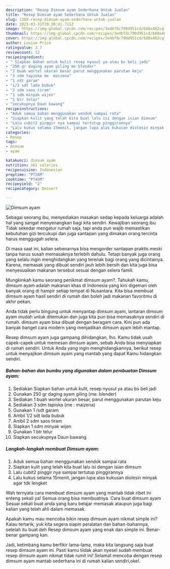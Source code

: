 ```yaml
---
description: "Resep Dimsum ayam Sederhana Untuk Jualan"
title: "Resep Dimsum ayam Sederhana Untuk Jualan"
slug: 1388-resep-dimsum-ayam-sederhana-untuk-jualan
date: 2021-03-31T19:30:41.711Z
image: https://img-global.cpcdn.com/recipes/3e4bf8c790d951cd/680x482cq70/dimsum-ayam-foto-resep-utama.jpg
thumbnail: https://img-global.cpcdn.com/recipes/3e4bf8c790d951cd/680x482cq70/dimsum-ayam-foto-resep-utama.jpg
cover: https://img-global.cpcdn.com/recipes/3e4bf8c790d951cd/680x482cq70/dimsum-ayam-foto-resep-utama.jpg
author: Louise Price
ratingvalue: 3.7
reviewcount: 12
recipeingredient:
- " Siapkan bahan untuk kulit resep nyusul ya atau bs beli jadi"
- "250 gr daging ayam giling me blender"
- "1 buah wortel ukuran besar parut menggunakan parutan keju"
- "3 sdm tapioka me  maizena"
- "1 sdt garam"
- "1/2 sdt lada bubuk"
- "2 sdm saos tiram"
- "1 sdm minyak wijen"
- "1 btr telur"
- "secukupnya Daun bawang"
recipeinstructions:
- "Aduk semua bahan menggunakan sendok sampai rata"
- "Siapkan kulit yang telah kita buat lalu isi dengan isian dimsum"
- "Lalu cubit2 pinggir nya sampai tertutup pinggirannya"
- "Lalu kukus selama 15menit, jangan lupa alas kukusan diolesin minyak agar tdk lengket"
categories:
- Resep
tags:
- dimsum
- ayam

katakunci: dimsum ayam 
nutrition: 161 calories
recipecuisine: Indonesian
preptime: "PT36M"
cooktime: "PT45M"
recipeyield: "2"
recipecategory: Dessert

---
```



![Dimsum ayam](https://img-global.cpcdn.com/recipes/3e4bf8c790d951cd/680x482cq70/dimsum-ayam-foto-resep-utama.jpg)

Sebagai seorang ibu, menyediakan masakan sedap kepada keluarga adalah hal yang sangat menyenangkan bagi kita sendiri. Kewajiban seorang ibu Tidak sekedar mengatur rumah saja, tapi anda pun wajib memastikan kebutuhan gizi tercukupi dan juga santapan yang dimakan orang tercinta harus menggugah selera.

Di masa  saat ini, kalian sebenarnya bisa mengorder santapan praktis meski tanpa harus susah memasaknya terlebih dahulu. Tetapi banyak juga orang yang selalu ingin menghidangkan yang terenak bagi orang yang dicintainya. Karena, memasak yang dibuat sendiri jauh lebih bersih dan kita juga bisa menyesuaikan makanan tersebut sesuai dengan selera famili. 



Mungkinkah kamu seorang penikmat dimsum ayam?. Tahukah kamu, dimsum ayam adalah makanan khas di Indonesia yang kini digemari oleh banyak orang di hampir setiap tempat di Nusantara. Kita bisa membuat dimsum ayam hasil sendiri di rumah dan boleh jadi makanan favoritmu di akhir pekan.

Anda tidak perlu bingung untuk menyantap dimsum ayam, lantaran dimsum ayam mudah untuk ditemukan dan juga kita pun bisa memasaknya sendiri di rumah. dimsum ayam bisa dibuat dengan beragam cara. Kini pun ada banyak banget cara modern yang menjadikan dimsum ayam lebih mantap.

Resep dimsum ayam juga gampang dihidangkan, lho. Kamu tidak usah capek-capek untuk memesan dimsum ayam, sebab Anda bisa menyiapkan di rumah sendiri. Untuk Anda yang ingin menghidangkannya, berikut resep untuk menyajikan dimsum ayam yang mantab yang dapat Kamu hidangkan sendiri.

<!--inarticleads1-->

##### Bahan-bahan dan bumbu yang digunakan dalam pembuatan Dimsum ayam:

1. Sediakan  Siapkan bahan untuk kulit, resep nyusul ya atau bs beli jadi
1. Gunakan 250 gr daging ayam giling (me: blender)
1. Sediakan 1 buah wortel ukuran besar, parut menggunakan parutan keju
1. Sediakan 3 sdm tapioka (me : maizena)
1. Gunakan 1 /sdt garam
1. Ambil 1/2 sdt lada bubuk
1. Ambil 2 sdm saos tiram
1. Siapkan 1 sdm minyak wijen
1. Gunakan 1 btr telur
1. Siapkan secukupnya Daun bawang




<!--inarticleads2-->

##### Langkah-langkah membuat Dimsum ayam:

1. Aduk semua bahan menggunakan sendok sampai rata
1. Siapkan kulit yang telah kita buat lalu isi dengan isian dimsum
1. Lalu cubit2 pinggir nya sampai tertutup pinggirannya
1. Lalu kukus selama 15menit, jangan lupa alas kukusan diolesin minyak agar tdk lengket




Wah ternyata cara membuat dimsum ayam yang mantab tidak ribet ini enteng sekali ya! Semua orang bisa membuatnya. Cara buat dimsum ayam Sesuai sekali buat anda yang baru belajar memasak ataupun juga bagi kalian yang telah ahli dalam memasak.

Apakah kamu mau mencoba bikin resep dimsum ayam nikmat simple ini? Kalau tertarik, yuk kita segera siapin peralatan dan bahan-bahannya, setelah itu buat deh Resep dimsum ayam yang enak dan simple ini. Benar-benar gampang kan. 

Jadi, ketimbang kamu berfikir lama-lama, maka kita langsung saja buat resep dimsum ayam ini. Pasti kamu tiidak akan nyesel sudah membuat resep dimsum ayam nikmat tidak rumit ini! Selamat mencoba dengan resep dimsum ayam mantab sederhana ini di rumah kalian sendiri,oke!.

